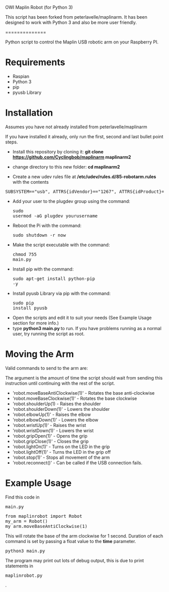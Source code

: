 OWI Maplin Robot (for Python 3)

This script has been forked from peterlavelle/maplinarm. It has been designed to work with Python 3 and also be more user friendly.

==============

Python script to control the Maplin USB robotic arm on your Raspberry PI.

Requirements
============

- Raspian
- Python 3
- pip
- pyusb Library

Installation
===========

Assumes you have not already installed from peterlavelle/maplinarm

If you have installed it already, only run the first, second and last bullet point steps.

- Install this repository by cloning it: <strong>git clone https://github.com/Cyclingbob/maplinarm maplinarm2</strong>
- change directory to this new folder: <strong>cd maplinarm2</strong>

- Create a new udev rules file at <strong>/etc/udev/rules.d/85-robotarm.rules</strong> with the contents
<pre>
SUBSYSTEM=="usb", ATTRS{idVendor}=="1267", ATTRS{idProduct}=="0000", ACTION=="add", GROUP="plugdev", MODE="0666"
</pre>
- Add your user to the plugdev group using the command: <pre>sudo usermod -aG plugdev yourusername</pre>
- Reboot the Pi with the command: <pre>sudo shutdown -r now</pre>
- Make the script executable with the command: <pre>chmod 755 main.py</pre>
- Install pip with the command: <pre>sudo apt-get install python-pip -y</pre>
- Install pyusb Library via pip with the command: <pre>sudo pip install pyusb</pre>
- Open the scripts and edit it to suit your needs (See Example Usage section for more info.)
- type <strong> python3 main.py </strong> to run. If you have problems running as a normal user, try running the script as root.

Moving the Arm
==============

Valid commands to send to the arm are:

The argument is the amount of time the script should wait from sending this instruction until continuing with the rest of the script.

- 'robot.moveBaseAntiClockwise(1)' - Rotates the base anti-clockwise
- 'robot.moveBaseClockwise(1)' - Rotates the base clockwise
- 'robot.shoulderUp(1) - Raises the shoulder
- 'robot.shoulderDown(1)' - Lowers the shoulder
- 'robot.elbowUp(1)' - Raises the elbow
- 'robot.elbowDown(1)' - Lowers the elbow
- 'robot.wristUp(1)' - Raises the wrist
- 'robot.wristDown(1)' - Lowers the wrist
- 'robot.gripOpen(1)' - Opens the grip
- 'robot.gripClose(1)' - Closes the grip
- 'robot.lightOn(1)' - Turns on the LED in the grip
- 'robot.lightOff(1)' - Turns the LED in the grip off
- 'robot.stop(1)' - Stops all movement of the arm
- 'robot.reconnect()' - Can be called if the USB connection fails.

Example Usage
=============

Find this code in <pre>main.py</pre>

<pre>
from maplinrobot import Robot
my_arm = Robot()
my_arm.moveBaseAntiClockwise(1)
</pre>

This will rotate the base of the arm clockwise for 1 second. Duration of each command is set by passing a float value 
to the <strong>time</strong> parameter.

<pre>python3 main.py</pre>

The program may print out lots of debug output, this is due to print statements in <pre>maplinrobot.py</pre>.